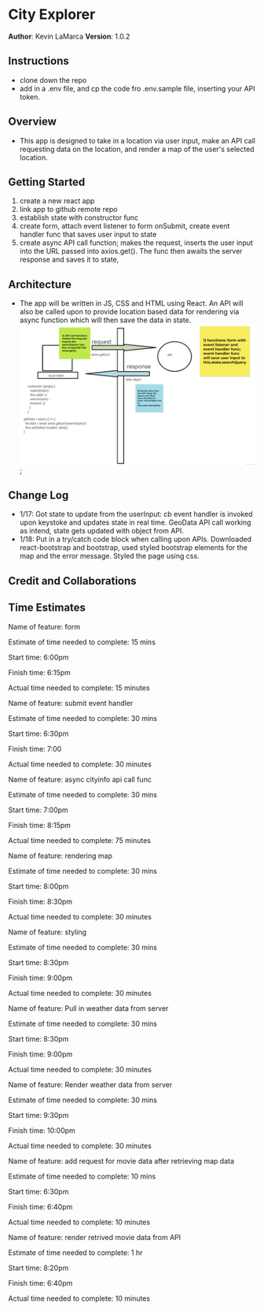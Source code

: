 # City Explorer

**Author**: Kevin LaMarca
**Version**: 1.0.2 

## Instructions
- clone down the repo
- add in a .env file, and cp the code fro  .env.sample file, inserting your API token.

## Overview
- This app is designed to take in a location via user input, make an API call requesting data on the location, and render a map of the user's selected location.

## Getting Started
1. create a new react app
2. link app to github remote repo
3. establish state with constructor func
4. create form, attach event listener to form onSubmit, create event handler func that saves user input to state
5. create async API call function; makes the request, inserts the user input into the URL passed into axios.get(). The func then awaits the server response and saves it to state, 

## Architecture
- The app will be written in JS, CSS and HTML using React. An API will also be called upon to provide location based data for rendering via async function which will then save the data in state. 
![image](/public/dataFlow.png);

## Change Log
- 1/17: Got state to update from the userInput: cb event handler is invoked upon keystoke and updates state in real time. GeoData API call working as intend, state gets updated with object from API.
- 1/18: Put in a try/catch code block when calling upon APIs. Downloaded react-bootstrap and bootstrap, used styled bootstrap elements for the map and the error message. Styled the page using css.

## Credit and Collaborations


## Time Estimates

Name of feature: form

Estimate of time needed to complete: 15 mins

Start time: 6:00pm

Finish time: 6:15pm

Actual time needed to complete: 15 minutes

Name of feature: submit event handler

Estimate of time needed to complete: 30 mins

Start time: 6:30pm

Finish time: 7:00

Actual time needed to complete: 30 minutes

Name of feature: async cityinfo api call func

Estimate of time needed to complete: 30 mins

Start time: 7:00pm

Finish time: 8:15pm

Actual time needed to complete: 75 minutes

Name of feature: rendering map

Estimate of time needed to complete: 30 mins

Start time: 8:00pm

Finish time: 8:30pm

Actual time needed to complete: 30 minutes

Name of feature: styling 

Estimate of time needed to complete: 30 mins

Start time: 8:30pm

Finish time: 9:00pm

Actual time needed to complete: 30 minutes

Name of feature: Pull in weather data from server 

Estimate of time needed to complete: 30 mins

Start time: 8:30pm

Finish time: 9:00pm

Actual time needed to complete: 30 minutes

Name of feature: Render weather data from server 

Estimate of time needed to complete: 30 mins

Start time: 9:30pm

Finish time: 10:00pm

Actual time needed to complete: 30 minutes

Name of feature: add request for movie data after retrieving map data

Estimate of time needed to complete: 10 mins

Start time: 6:30pm

Finish time: 6:40pm

Actual time needed to complete: 10 minutes

Name of feature: render retrived movie data from API

Estimate of time needed to complete: 1 hr

Start time: 8:20pm

Finish time: 6:40pm

Actual time needed to complete: 10 minutes
